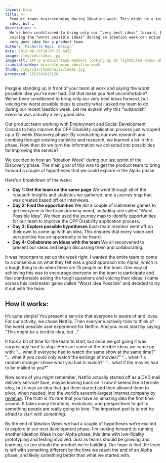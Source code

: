 ```yaml
---
layout: blog
title: >-
  Product teams brainstorming during Ideation week: This might be a terrible
  idea, but …
description: >-
  We’ve been conditioned to bring only our “very best ideas” forward, but
  voicing the “worst possible ideas” during an Ideation week can actually be a
  very good idea for a product team.
author: 'Michelle Ngai, Design'
date: 2019-08-26T14:05:22.645Z
image: /img/cds/ideas.jpg
image-alt: CPP-D product team members looking up at lightbulbs drawn above their heads.
translationKey: brainstorming-ideation-week
thumb: /img/cds/thumbnails/ideas.jpg
processed: 1581626815128
---
```

Imagine standing up in front of your team at work and saying the worst possible idea you’ve ever had. Did that make you feel uncomfortable? We’ve been conditioned to bring only our very best ideas forward, but voicing the worst possible ideas is exactly what I asked my team to do during our recent Ideation week. Let me explain why this “outlandish” exercise was actually a very good idea. 

Our product team working with Employment and Social Development Canada to help improve the CPP Disability application process just wrapped up a 12-week Discovery phase. By conducting our own research and combing through existing statistics and research, we learned a lot in this phase. How then do we turn the information we collected into possiblities for improving the service?

We decided to host an “Ideation Week” during our last sprint of the Discovery phase. The main goal of this was to get the product team to bring forward a couple of hypotheses that we could explore in the Alpha phase. 

Here’s a breakdown of the week:

* **Day 1: Get the team on the same page** 
  We went through all of the research insights and statistics we gathered, and a journey map that was created based off our interviews. 
* **Day 2: Find the opportunities**
  We did a couple of icebreaker games to get everyone in the brainstorming mood, including one called “Worst Possible Idea”. We then used the journey map to identify  opportunities for our team to improve the CPP Disability application process.
* **Day 3: Explore possible hypotheses**
  Each team member went off on their own to come up with an idea. This ensures that every voice and perspective has an opportunity to be heard. 
* **Day 4: Collaborate on ideas with the team**
  We all reconvened to present our ideas and began discussing them and collaborating. 

It was important to set up the week right. I wanted the entire team to come to a consensus on what they felt was a good approach into Alpha, which is a tough thing to do when there are 15 people on the team. One way of achieving this was to encourage everyone on the team to participate and feel comfortable asking the tough questions and voicing their ideas. I came across this icebreaker game called “Worst Idea Possible” and decided to try it out with the team.  

## How it works: 
It’s quite simple! You present a service that everyone is aware of and loves. For our activity, we chose Netflix. Then everyone actively tries to think of the _worst_ possible user experience for Netflix. And you must start by saying “This might be a terrible idea, but…” 

It took a bit of time for the team to start, but once we got going it was surprisingly hard to stop. Here are some of the terrible ideas we came up with: 
“... what if everyone had to watch the same show at the same time?” 
“... what if you could only watch the endings of movies?” 
“... what if a random stranger chose what you had to watch?”
“... what if the movies had to be mailed to you?” 

Now some of you might remember, Netflix actually started off as a DVD mail delivery service! Sure, maybe looking back on it now it seems like a terrible idea, but it was an idea that got them started and then allowed them to pivot, when needed, into the world’s seventh-largest Internet company by [revenue](https://en.wikipedia.org/wiki/List_of_largest_Internet_companies). The truth is it’s rare that you have an amazing idea the first time around. It takes many iterations, evolutions, and perspectives to get to something people are really going to love. The important part is to not be afraid to start with _something_. 

By the end of Ideation Week we had a couple of hypotheses we’re excited to explore in our next development phase. I’m looking forward to running another Ideation Week in our Alpha phase, this time with low-fidelity prototyping and testing involved. Just as teams should be growing and learning, so too should the product we’re building. Our hope is that the team is left with something different by the time we reach the end of an Alpha phase, and likely something better than what we started with.


